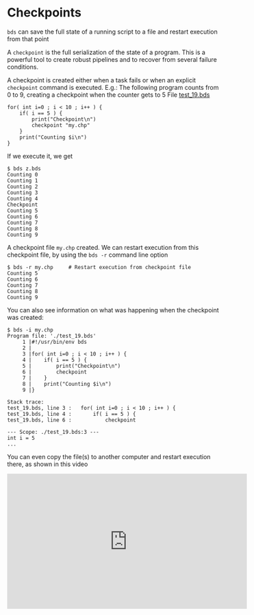 # Checkpoints 
`bds` can save the full state of a running script to a file and restart execution from that point 

A `checkpoint` is the full serialization of the state of a program. 
This is a powerful tool to create robust pipelines and to recover from several failure conditions.


A checkpoint is created either when a task fails or when an explicit `checkpoint` command is executed.
E.g.: The following program counts from 0 to 9, creating a checkpoint when the counter gets to 5
File <a href="bds/test_19.bds">test_19.bds</a>
```
for( int i=0 ; i < 10 ; i++ ) {
	if( i == 5 ) {
		print("Checkpoint\n")
		checkpoint "my.chp"
	}
	print("Counting $i\n")
}
```

If we execute it, we get
```
$ bds z.bds
Counting 0
Counting 1
Counting 2
Counting 3
Counting 4
Checkpoint
Counting 5
Counting 6
Counting 7
Counting 8
Counting 9
```

A checkpoint file `my.chp` created.
We can restart execution from this checkpoint file, by using the `bds -r` command line option
```
$ bds -r my.chp		# Restart execution from checkpoint file
Counting 5
Counting 6
Counting 7
Counting 8
Counting 9
```

You can also see information on what was happening when the checkpoint was created:
```
$ bds -i my.chp
Program file: './test_19.bds'
     1 |#!/usr/bin/env bds
     2 |
     3 |for( int i=0 ; i < 10 ; i++ ) {
     4 |	if( i == 5 ) {
     5 |		print("Checkpoint\n")
     6 |		checkpoint
     7 |	}
     8 |	print("Counting $i\n")
     9 |}

Stack trace:
test_19.bds, line 3 :	for( int i=0 ; i < 10 ; i++ ) {
test_19.bds, line 4 :		if( i == 5 ) {
test_19.bds, line 6 :			checkpoint

--- Scope: ./test_19.bds:3 ---
int i = 5
...
```
				
You can even copy the file(s) to another computer and restart execution there, as shown in this video
<iframe width="560" height="315" src="https://www.youtube.com/embed/ah1XxWTYSLM" title="YouTube video player" frameborder="0" allow="accelerometer; autoplay; clipboard-write; encrypted-media; gyroscope; picture-in-picture" allowfullscreen></iframe>


